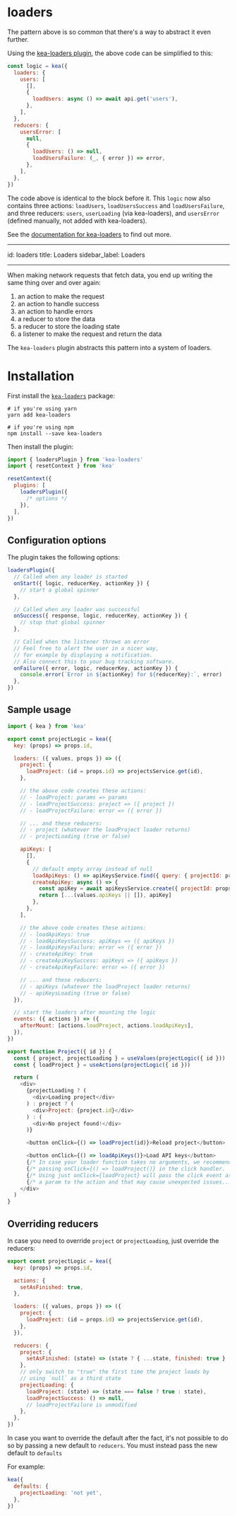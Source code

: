 # loaders

The pattern above is so common that there's a way to abstract it even further.

Using the [kea-loaders plugin](/docs/plugins/loaders), the above code can be simplified to this:

```javascript
const logic = kea({
  loaders: {
    users: [
      [],
      {
        loadUsers: async () => await api.get('users'),
      },
    ],
  },
  reducers: {
    usersError: [
      null,
      {
        loadUsers: () => null,
        loadUsersFailure: (_, { error }) => error,
      },
    ],
  },
})
```

The code above is identical to the block before it. This `logic` now also contains three actions: `loadUsers`,
`loadUsersSuccess` and `loadUsersFailure`, and three reducers: `users`, `userLoading` (via kea-loaders),
and `usersError` (defined manually, not added with kea-loaders).

See the [documentation for kea-loaders](/docs/plugins/loaders) to find out more.

---

id: loaders
title: Loaders
sidebar_label: Loaders

---

When making network requests that fetch data, you end up writing the same thing over and over again:

1. an action to make the request
2. an action to handle success
3. an action to handle errors
4. a reducer to store the data
5. a reducer to store the loading state
6. a listener to make the request and return the data

The `kea-loaders` plugin abstracts this pattern into a system of loaders.

# Installation

First install the [`kea-loaders`](https://github.com/keajs/kea-loaders) package:

```shell
# if you're using yarn
yarn add kea-loaders

# if you're using npm
npm install --save kea-loaders
```

Then install the plugin:

```javascript
import { loadersPlugin } from 'kea-loaders'
import { resetContext } from 'kea'

resetContext({
  plugins: [
    loadersPlugin({
      /* options */
    }),
  ],
})
```

## Configuration options

The plugin takes the following options:

```javascript
loadersPlugin({
  // Called when any loader is started
  onStart({ logic, reducerKey, actionKey }) {
    // start a global spinner
  },

  // Called when any loader was successful
  onSuccess({ response, logic, reducerKey, actionKey }) {
    // stop that global spinner
  },

  // Called when the listener throws an error
  // Feel free to alert the user in a nicer way,
  // for example by displaying a notification.
  // Also connect this to your bug tracking software.
  onFailure({ error, logic, reducerKey, actionKey }) {
    console.error(`Error in ${actionKey} for ${reducerKey}:`, error)
  },
})
```

## Sample usage

```javascript
import { kea } from 'kea'

export const projectLogic = kea({
  key: (props) => props.id,

  loaders: ({ values, props }) => ({
    project: {
      loadProject: (id = props.id) => projectsService.get(id),
    },

    // the above code creates these actions:
    // - loadProject: params => params
    // - loadProjectSuccess: project => ({ project })
    // - loadProjectFailure: error => ({ error })

    // ... and these reducers:
    // - project (whatever the loadProject loader returns)
    // - projectLoading (true or false)

    apiKeys: [
      [],
      {
        // default empty array instead of null
        loadApiKeys: () => apiKeysService.find({ query: { projectId: props.id } }),
        createApiKey: async () => {
          const apiKey = await apiKeysService.create({ projectId: props.id })
          return [...(values.apiKeys || []), apiKey]
        },
      },
    ],

    // the above code creates these actions:
    // - loadApiKeys: true
    // - loadApiKeysSuccess: apiKeys => ({ apiKeys })
    // - loadApiKeysFailure: error => ({ error })
    // - createApiKey: true
    // - createApiKeySuccess: apiKeys => ({ apiKeys })
    // - createApiKeyFailure: error => ({ error })

    // ... and these reducers:
    // - apiKeys (whatever the loadProject loader returns)
    // - apiKeysLoading (true or false)
  }),

  // start the loaders after mounting the logic
  events: ({ actions }) => ({
    afterMount: [actions.loadProject, actions.loadApiKeys],
  }),
})

export function Project({ id }) {
  const { project, projectLoading } = useValues(projectLogic({ id }))
  const { loadProject } = useActions(projectLogic({ id }))

  return (
    <div>
      {projectLoading ? (
        <div>Loading project</div>
      ) : project ? (
        <div>Project: {project.id}</div>
      ) : (
        <div>No project found!</div>
      )}

      <button onClick={() => loadProject(id)}>Reload project</button>

      <button onClick={() => loadApiKeys()}>Load API keys</button>
      {/* In case your loader function takes no arguments, we recommend */}
      {/* passing onClick={() => loadProject()} in the click handler.   */}
      {/* Using just onClick={loadProject} will pass the click event as */}
      {/* a param to the action and that may cause unexpected issues... */}
    </div>
  )
}
```

## Overriding reducers

In case you need to override `project` or `projectLoading`, just override the reducers:

```javascript
export const projectLogic = kea({
  key: (props) => props.id,

  actions: {
    setAsFinished: true,
  },

  loaders: ({ values, props }) => ({
    project: {
      loadProject: (id = props.id) => projectsService.get(id),
    },
  }),

  reducers: {
    project: {
      setAsFinished: (state) => (state ? { ...state, finished: true } : state),
    },
    // only switch to "true" the first time the project loads by
    // using `null` as a third state
    projectLoading: {
      loadProject: (state) => (state === false ? true : state),
      loadProjectSuccess: () => null,
      // loadProjectFailure is unmodified
    },
  },
})
```

In case you want to override the default after the fact, it's not possible to do so by passing
a new default to `reducers`. You must instead pass the new default to `defaults`

For example:

```javascript
kea({
  defaults: {
    projectLoading: 'not yet',
  },
})
```
